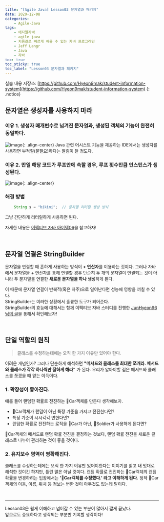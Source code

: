 ```yaml
---
title: "[Agile Java] Lesson03 문자열과 패키지"
date: 2020-12-08
categories:
    - Agile-Java
tags:
    - 애자일자바
    - agile java
    - 지름길로 빠르게 배울 수 있는 자바 프로그래밍
    - Jeff Langr
    - Java
    - 자바
toc: true
toc_sticky: true
toc_label: "Lesson03 문자열과 패키지"
---
```


실습 내용 저장소: [https://github.com/Hyeon9mak/student-information-system](https://github.com/Hyeon9mak/student-information-system)
{: .notice}

## 문자열은 생성자를 사용하지 마라
### 이유 1. 생성자 매개변수로 넘겨진 문자열과, 생성된 객체의 기능이 완전히 동일하다.
![image](https://user-images.githubusercontent.com/37354145/98439869-28b88a80-2138-11eb-9af8-e02c7dbe6f74.png){: .align-center}
Java 관련 어시스트 기능을 제공하는 IDE에서는 생성자를 사용하면 부적절(불필요)하다는 알림이 뜰 정도다.
  

### 이유 2. 만일 해당 코드가 루프안에 속할 경우, 루프 횟수만큼 인스턴스가 생성된다.
![image](https://user-images.githubusercontent.com/37354145/98439872-2bb37b00-2138-11eb-9c99-53d3e9a34100.png){: .align-center}

### 해결 방법
```java
    String s = "bikini";  // 문자열 리터럴 생성 방식
```
그냥 간단하게 리터럴하게 사용하면 된다.  
  
자세한 내용은 [이펙티브 자바 아이템06](https://hyeon9mak.github.io/effective-java/Effective-Java-item06/)을 참고하자!

<br>

## 문자열 연결은 StringBuilder
문자열을 연결할 때 흔하게 사용하는 방식이 **+ 연산자**를 이용하는 것이다. 
그러나 자바에서 문자열을 + 연산자를 통해 연결할 경우 단순히 두 개의 문자열이 연결되는 것이 아니라 
두 문자열을 연결한 **새로운 문자열을 하나 생성**하게 된다.  
  
이 때문에 문자열 연결이 반복적(혹은 자주)으로 일어난다면 성능에 영향을 끼칠 수 있다.  
StringBuilder는 이러한 상황에서 훌륭한 도구가 되어준다.  
StringBuilder의 효능에 대해서는 함께 이펙티브 자바 스터디를 진행한 
[JunHyeon96 님의 글](https://github.com/JunHyeok96/effective-java/blob/master/9.%20%EC%9D%BC%EB%B0%98%EC%A0%81%EC%9D%B8%20%ED%94%84%EB%A1%9C%EA%B7%B8%EB%9E%98%EB%B0%8D%20%EC%9B%90%EC%B9%99/63.%20%EB%AC%B8%EC%9E%90%EC%97%B4%20%EC%97%B0%EA%B2%B0%EC%9D%80%20%EB%8A%90%EB%A6%AC%EB%8B%88%20%EC%A3%BC%EC%9D%98%ED%95%98%EB%9D%BC.md)을 통해서 확인해보자!

<br>

## 단일 역할의 원칙
> 클래스를 수정하는데에는 오직 한 가지 이유만 있어야 한다.

어려운 개념인가? 그러나 단순하게 해석하면 **"메서드와 클래스를 최대한 쪼개라. 메서드와 클래스가 각각 하나씩만 잘하게 해라"** 가 된다. 우리가 알아야할 점은 메서드와 클래스를 쪼갰을 때 얻는 이득이다.

### 1. 확장성이 좋아진다.
얘를 들어 랜덤한 확률로 전진하는 🚗Car객체를 만든다 생각해보자.

- 🚗Car객체가 랜덤이 아닌 특정 기준을 가지고 전진한다면?
- 특정 기준이 시시각각 변한다면?
- 랜덤한 확률로 전진하는 로직을 🚗Car가 아닌, 💂Soldier가 사용하게 된다면?  

🚗Car객체의 메서드로 랜덤 확률 전진을 결정하는 것보다, 랜덤 확률 전진을 새로운 클래스로 나누어 관리하는 것이 좋을 것이다.

### 2. 유지보수 영역이 명확해진다.
클래스를 수정하는데에는 오직 한 가지 이유만 있어야한다는 이야기를 읽고 내 멋대로 해석한 것이긴 하지만, 틀린 말은 아닐 것이다. 랜덤 확률로 전진하는 🚗Car객체의 랜덤 확률을 변경하려는 입장에서는 **'🚗Car객체를 수정했다.' 라고 이해하게 된다.** 정작 🚗Car객체의 이동, 이름, 위치 등 정보는 변한 것이 아무것도 없는데 말이다.

<br>

---

Lesson03은 쉽게 이해하고 넘어갈 수 있는 부분이 많아서 짧게 끝났다.  
앞으로도 중요하다고 생각되는 부분만 기록할 생각이다!